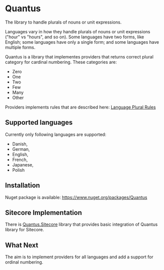 # Quantus
The library to handle plurals of nouns or unit expressions.

Languages vary in how they handle plurals of nouns or unit expressions ("hour" vs "hours", and so on). Some languages have two forms, like English; some languages have only a single form; and some languages have multiple forms.

Quantus is a library that implementes providers that returns correct plural category for cardinal numbering. These categories are:
* Zero
* One
* Two
* Few
* Many
* Other

Providers implements rules that are described here: [Language Plural Rules](http://www.unicode.org/cldr/charts/25/supplemental/language_plural_rules.html)

## Supported languages

Currently only following languages are supported:
* Danish,
* German,
* English,
* French,
* Japanese,
* Polish

## Installation

Nuget package is available: https://www.nuget.org/packages/Quantus

## Sitecore Implementation

There is [Quantus.Sitecore](https://github.com/bartlomiejmucha/Quantus.Sitecore) library that provides basic integration of Quantus library for Sitecore.

## What Next

The aim is to implement providers for all languages and add a support for ordinal numbering. 
